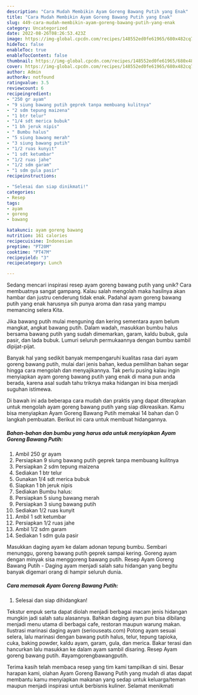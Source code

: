```yaml
---
description: "Cara Mudah Membikin Ayam Goreng Bawang Putih yang Enak"
title: "Cara Mudah Membikin Ayam Goreng Bawang Putih yang Enak"
slug: 449-cara-mudah-membikin-ayam-goreng-bawang-putih-yang-enak
category: Uncategorized
date: 2022-08-26T08:26:53.423Z
image: https://img-global.cpcdn.com/recipes/148552ed0fe61965/680x482cq70/ayam-goreng-bawang-putih-foto-resep-utama.jpg
hideToc: false
enableToc: true
enableTocContent: false
thumbnail: https://img-global.cpcdn.com/recipes/148552ed0fe61965/680x482cq70/ayam-goreng-bawang-putih-foto-resep-utama.jpg
cover: https://img-global.cpcdn.com/recipes/148552ed0fe61965/680x482cq70/ayam-goreng-bawang-putih-foto-resep-utama.jpg
author: Admin
authorAv: notfound
ratingvalue: 3.5
reviewcount: 6
recipeingredient:
- "250 gr ayam"
- "9 siung bawang putih geprek tanpa membuang kulitnya"
- "2 sdm tepung maizena"
- "1 btr telur"
- "1/4 sdt merica bubuk"
- "1 bh jeruk nipis"
- " Bumbu halus"
- "5 siung bawang merah"
- "3 siung bawang putih"
- "1/2 ruas kunyit"
- "1 sdt ketumbar"
- "1/2 ruas jahe"
- "1/2 sdm garam"
- "1 sdm gula pasir"
recipeinstructions:

- "Selesai dan siap dinikmati!"
categories:
- Resep
tags:
- ayam
- goreng
- bawang

katakunci: ayam goreng bawang 
nutrition: 161 calories
recipecuisine: Indonesian
preptime: "PT20M"
cooktime: "PT47M"
recipeyield: "3"
recipecategory: Lunch

---
```





Sedang mencari inspirasi resep ayam goreng bawang putih yang unik? Cara membuatnya sangat gampang. Kalau salah mengolah maka hasilnya akan hambar dan justru cenderung tidak enak. Padahal ayam goreng bawang putih yang enak harusnya sih punya aroma dan rasa yang mampu memancing selera Kita.





Jika bawang putih mulai menguning dan kering sementara ayam belum mangkat, angkat bawang putih. Dalam wadah, masukkan bumbu halus bersama bawang putih yang sudah dimemarkan, garam, kaldu bubuk, gula pasir, dan lada bubuk. Lumuri seluruh permukaannya dengan bumbu sambil dipijat-pijat.

Banyak hal yang sedikit banyak mempengaruhi kualitas rasa dari ayam goreng bawang putih, mulai dari jenis bahan, kedua pemilihan bahan segar hingga cara mengolah dan menyajikannya. Tak perlu pusing kalau ingin menyiapkan ayam goreng bawang putih yang enak di mana pun anda berada, karena asal sudah tahu triknya maka hidangan ini bisa menjadi suguhan istimewa.






Di bawah ini ada beberapa cara mudah dan praktis yang dapat diterapkan untuk mengolah ayam goreng bawang putih yang siap dikreasikan. Kamu bisa menyiapkan Ayam Goreng Bawang Putih memakai 14 bahan dan 0 langkah pembuatan. Berikut ini cara untuk membuat hidangannya.

<!--inarticleads1-->

##### Bahan-bahan dan bumbu yang harus ada untuk menyiapkan Ayam Goreng Bawang Putih:

1. Ambil 250 gr ayam
1. Persiapkan 9 siung bawang putih geprek tanpa membuang kulitnya
1. Persiapkan 2 sdm tepung maizena
1. Sediakan 1 btr telur
1. Gunakan 1/4 sdt merica bubuk
1. Siapkan 1 bh jeruk nipis
1. Sediakan  Bumbu halus:
1. Persiapkan 5 siung bawang merah
1. Persiapkan 3 siung bawang putih
1. Sediakan 1/2 ruas kunyit
1. Ambil 1 sdt ketumbar
1. Persiapkan 1/2 ruas jahe
1. Ambil 1/2 sdm garam
1. Sediakan 1 sdm gula pasir


Masukkan daging ayam ke dalam adonan tepung bumbu. Sembari menunggu, goreng bawang putih geprek sampai kering. Goreng ayam dengan minyak sisa menggoreng bawang putih. Resep Ayam Goreng Bawang Putih - Daging ayam menjadi salah satu hidangan yang begitu banyak digemari orang di hampir seluruh dunia. 

<!--inarticleads2-->

##### Cara memasak Ayam Goreng Bawang Putih:


1. Selesai dan siap dihidangkan!

Tekstur empuk serta dapat diolah menjadi berbagai macam jenis hidangan mungkin jadi salah satu alasannya. Bahkan daging ayam pun bisa dibilang menjadi menu utama di berbagai cafe, restoran maupun warung makan. Ilustrasi marinasi daging ayam (seriouseats.com) Potong ayam sesuai selera, lalu marinasi dengan bawang putih halus, telur, tepung tapioka, cuka, baking powder, kaldu ayam, garam, gula, dan merica. Bakar terasi dan hancurkan lalu masukkan ke dalam ayam sambil disaring. Resep Ayam goreng bawang putih. #ayamgorengbawangputih. 

Terima kasih telah membaca resep yang tim kami tampilkan di sini. Besar harapan kami, olahan Ayam Goreng Bawang Putih yang mudah di atas dapat membantu kamu menyiapkan makanan yang sedap untuk keluarga/teman maupun menjadi inspirasi untuk berbisnis kuliner. Selamat menikmati
